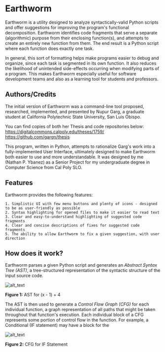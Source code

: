 # Earthworm
Earthworm is a utility designed to analyze syntactically-valid Python scripts and offer suggestions for improving the program's functional decomposition. Earthworm identifies code fragments that serve a separate (algorithmic) purpose from their enclosing function(s), and attempts to create an entirely new function from them. The end result is a Python script where each function does exactly one task.

In general, this sort of formatting helps make programs easier to debug and organize, since each task is segmented in its own function. It also reduces the likelihood of unintended side-effects occurring when modifying parts of a program. This makes Earthworm especially useful for software development teams and also as a learning tool for students and professors.

## Authors/Credits
The initial version of Earthworm was a command-line tool proposed, researched, implemented, and presented by Nupur Garg, a graduate student at California Polytechnic State University, San Luis Obispo.

You can find copies of both her Thesis and code repositories below:
https://digitalcommons.calpoly.edu/theses/1759/
https://github.com/gargn/thesis

This program, written in Python, attempts to rationalize Garg's work into a fully-implemented User Interface, ultimately designed to make Earthworm both easier to use and more understandable.
It was designed by me (Nathan P. Ybanez) as a Senior Project for my undergraduate degree in Computer Science from Cal Poly SLO.

## Features
Earthworm provides the following features:
```
1. Simplistic UI with few menu buttons and plenty of icons - designed to be as user-friendly as possible
2. Syntax highlighting for opened files to make it easier to read text
3. Clear and easy-to-understand highlighting of suggested code fragments
4. Clear and concise descriptions of fixes for suggested code fragments
5. The ability to allow Earthworm to fix a given suggestion, with user direction
```

## How does it work?
Earthworm parses a given Python script and generates an *Abstract Syntax Tree (AST)*, a tree-structured representation of the syntactic structure of the input source code.

![alt_text](https://i.imgur.com/VON8SDg.png)

**Figure 1:** AST for (x - 1) + 4


The AST is then used to generate a *Control Flow Graph (CFG)* for each individual function, a graph representation of all paths that might be taken throughout that function's execution. Each individual block of a CFG represents some portion of control flow in the function. For example, a Conditional (IF statement) may have a block for the 

![alt_text](https://i.imgur.com/EGOuRID.png)

**Figure 2:** CFG for IF Statement
